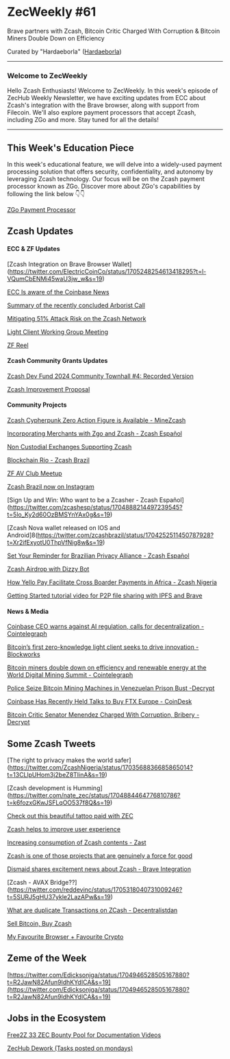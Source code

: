 # ZecWeekly #61

Brave partners with Zcash, Bitcoin Critic Charged With Corruption & Bitcoin Miners Double Down on Efficiency 





Curated by "Hardaeborla" ([Hardaeborla](https://twitter.com/ayanlajaadebola))

---

### Welcome to ZecWeekly
Hello Zcash Enthusiasts! Welcome to ZecWeekly. In this week's episode of ZecHub Weekly Newsletter, we have exciting updates from ECC about Zcash's integration with the Brave browser, along with support from Filecoin. We'll also explore payment processors that accept Zcash, including ZGo and more. Stay tuned for all the details!

---

## This Week's Education Piece 
In this week's educational feature, we will delve into a widely-used payment processing solution that offers security, confidentiality, and autonomy by leveraging Zcash technology. Our focus will be on the Zcash payment processor known as ZGo. Discover more about ZGo's capabilities by following the link below 👇👇

[ZGo Payment Processor](https://wiki.zechub.xyz/zgo-payment-processor) 




## Zcash Updates


#### ECC & ZF Updates

[Zcash Integration on Brave Browser Wallet] (https://twitter.com/ElectricCoinCo/status/1705248254613418295?t=l-VQumCbENMi45waU3jw_w&s=19) 

[ECC Is aware of the Coinbase News](https://twitter.com/ElectricCoinCo/status/1704240109267153237?t=HT-AQLUtK1m1uHnHxcQgDQ&s=19) 

[Summary of the recently concluded Arborist Call](https://twitter.com/zksquirrel/status/1705017908298998258?t=eIuNMUmt4x02mMtAiwGiSQ&s=19) 

[Mitigating 51% Attack Risk on the Zcash Network](https://twitter.com/DefuseSec/status/1704943507428000128?t=NbDRAY7ZgPW91bZMH3P_3g&s=19) 

[Light Client Working Group Meeting](https://twitter.com/ZcashFoundation/status/1704895818552008823?t=b69AHLL1ZqrEtL54NV6fjg&s=19) 

[ZF Reel](https://twitter.com/ZcashFoundation/status/1704191170115420662?t=hxs-U0QKjN8Ah8VuvSe1zw&s=19) 



#### Zcash Community Grants Updates

[Zcash Dev Fund 2024 Community Townhall #4: Recorded Version](https://twitter.com/decentralistdan/status/1704209371096400120?t=G5MzMkegQeaUhSZC8blHrA&s=19) 

[Zcash Improvement Proposal](https://twitter.com/zooko/status/1705062533374083204?t=nC6e-vicxnLc5ea6cR26GA&s=19) 




#### Community Projects

[Zcash Cypherpunk Zero Action Figure is Available - MineZcash ](https://twitter.com/mineZcash/status/1703200161332134090?t=zIVmSDu-3tHES4UJMmT9VA&s=19) 

[Incorporating Merchants with Zgo and Zcash - Zcash Español](https://twitter.com/zcashesp/status/1704858039143338065?t=ibbEY209l_XD74qCrXe39Q&s=19) 

[Non Custodial Exchanges Supporting Zcash](https://twitter.com/ZecHub/status/1704176291446935613?t=DYDNl4lu0X4BjVaeuUbr9Q&s=19) 

[Blockchain Rio - Zcash Brazil](https://twitter.com/zcashbrazil/status/1705244480943661111?t=86kxKeqLTy1831srnQuElA&s=19) 

[ZF AV Club Meetup](https://twitter.com/ZFAVClub/status/1705223141037879400?t=ELDXNZVxAUsyMDLO3dwIiQ&s=19) 

[Zcash Brazil now on Instagram](https://twitter.com/zcashbrazil/status/1704616875131383854?t=ddc6n85wceRIRymKGCqxGw&s=19) 

[Sign Up and Win: Who want to be a Zcasher - Zcash Español] (https://twitter.com/zcashesp/status/1704888214497239545?t=5lo_Ky2d60OzBMSYnYAx0g&s=19) 

[Zcash Nova wallet released on IOS and Android]8(https://twitter.com/zcashbrazil/status/1704252511450787928?t=Xr2ifExyotU0ThpVfNig8w&s=19) 

[Set Your Reminder for Brazilian Privacy Alliance - Zcash Español](https://twitter.com/zcashesp/status/1705362086560165997?t=_FkwUwEow7kpzV4RufnmsA&s=19) 

[Zcash Airdrop with Dizzy Bot](https://twitter.com/mbbevilacqua/status/1704700466297196642?t=Clo2nVk1CbBFoTKWxlUSJQ&s=19) 



[How Yello Pay Facilitate Cross Boarder Payments in Africa - Zcash Nigeria](https://twitter.com/ZcashNigeria/status/1704925044118343688?t=XfFvstXB4WIR3eRN-WnrWw&s=19) 

[Getting Started tutorial video for P2P file sharing with IPFS and Brave](https://twitter.com/ZFAVClub/status/1704888117390352539?t=lkr5rrlJY2nMI9R8t6fBEA&s=19) 



 #### News & Media
[Coinbase CEO warns against AI regulation, calls for decentralization - Cointelegraph](https://cointelegraph.com/news/coinbase-ceo-warns-ai-regulation-calls-for-decentralization) 

[Bitcoin’s first zero-knowledge light client seeks to drive innovation - Blockworks](https://blockworks.co/news/zerosync-starkware-zero-knowledge-proofs-bitcoin) 

[Bitcoin miners double down on efficiency and renewable energy at the World Digital Mining Summit - Cointelegraph](https://cointelegraph.com/news/bitcoin-miners-focus-on-efficiency-renewable-energy-at-world-digital-mining-summit) 

[Police Seize Bitcoin Mining Machines in Venezuelan Prison Bust -Decrypt](https://decrypt.co/198425/police-seize-bitcoin-mining-machines-prison-bust-venezuela) 

[Coinbase Has Recently Held Talks to Buy FTX Europe - CoinDesk](https://www.coindesk.com/business/2023/09/22/coinbase-has-recently-held-talks-to-buy-ftx-europe-fortune/?utm_medium=referral&utm_source=rss&utm_campaign=headlines) 


[Bitcoin Critic Senator Menendez Charged With Corruption, Bribery - Decrypt](https://decrypt.co/198398/bitcoin-critic-senator-menendez-corruption-bribery) 





## Some Zcash Tweets
[The right to privacy makes the world safer] (https://twitter.com/ZcashNigeria/status/1703568836685865014?t=13CLlpUHom3j2beZ8TIinA&s=19) 

[Zcash development is Humming] (https://twitter.com/nate_zec/status/1704884464776810786?t=k6fozxGKwJSFLqOO537f8Q&s=19) 

[Check out this beautiful tattoo paid with ZEC](https://twitter.com/ZFAVClub/status/1704119391858708840?t=aqiLX0XyQAlhHOpXAN31aw&s=19) 

[Zcash helps to improve user experience](https://twitter.com/Lexaleth/status/1704704550110667064?t=aYcCTLfWZZcUlmiT7JJUyw&s=19) 

[Increasing consumption of Zcash contents - Zast](https://twitter.com/ZcastEsp/status/1704535659581497392?t=xFfJfDJb689Rf22OQV7D4A&s=19) 

[Zcash is one of those projects that are genuinely a force for good](https://twitter.com/nonagonono/status/1705384319781642276?t=9525tBfgnn2PL5k9UWwmJQ&s=19) 

[Dismaid shares excitement news about Zcash - Brave Integration](https://twitter.com/dismad8/status/1705391891456667648?t=6ncGUp4iwgg-_epqwNu4yw&s=19) 

[Zcash - AVAX Bridge??] (https://twitter.com/reddevinc/status/1705318040731009246?t=5SURJ5gHU37ykle2LazAPw&s=19) 


[What are duplicate Transactions on ZCash - Decentralistdan](https://twitter.com/decentralistdan/status/1705261031679779312?t=Yoz6N7ycgBl2OGbX_E_j2g&s=19) 

[Sell Bitcoin, Buy Zcash](https://twitter.com/ZforZcash/status/1705336062510289033?t=n5XtNEDdalqA2P_r44EY6A&s=19) 

[My Favourite Browser + Favourite Crypto](https://twitter.com/zkSnak3/status/1705249314879021318?t=sftFkBHZ2C0TX4eMnwB7kw&s=19) 



## Zeme of the Week
[https://twitter.com/Edicksonjga/status/1704946528505167880?t=R2JawN82Afun9ldhKYdICA&s=19](https://twitter.com/Edicksonjga/status/1704946528505167880?t=R2JawN82Afun9ldhKYdICA&s=19) 


## Jobs in the Ecosystem
[Free2Z 33 ZEC Bounty Pool for Documentation Videos](https://zechub.substack.com/p/zecweekly-59) 

[ZecHub Dework (Tasks posted on mondays)](https://dework.zechub.org/) 
